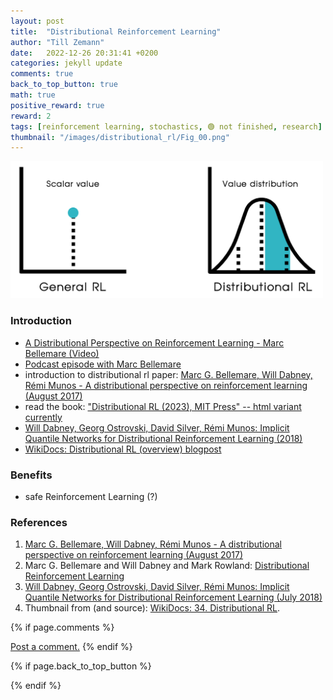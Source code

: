 ```yaml
---
layout: post
title:  "Distributional Reinforcement Learning"
author: "Till Zemann"
date:   2022-12-26 20:31:41 +0200
categories: jekyll update
comments: true
back_to_top_button: true
math: true
positive_reward: true
reward: 2
tags: [reinforcement learning, stochastics, 🟢 not finished, research]
thumbnail: "/images/distributional_rl/Fig_00.png"
---
```



<div class="img-block" style="width: 500px;">
    <img src="/images/distributional_rl/Fig_00.png"/>
</div>


<!-- <em style="float:right">First draft: 2022-10-22</em><br> -->

<!--
### Contents
* TOC
{:toc}
-->

### Introduction

- [ A Distributional Perspective on Reinforcement Learning - Marc Bellemare (Video)][marc-bellemare-video]
- [Podcast episode with Marc Bellemare](https://thegradientpub.substack.com/p/marc-bellemare-distributional-reinforcement#details)
- introduction to distributional rl paper: [Marc G. Bellemare, Will Dabney, Rémi Munos - A distributional perspective on reinforcement learning (August 2017)][distributional-rl-paper]
- read the book: ["Distributional RL (2023), MIT Press" -- html variant currently][distributional-rl-book]
- [Will Dabney, Georg Ostrovski, David Silver, Rémi Munos: Implicit Quantile Networks for Distributional Reinforcement Learning (2018)][will-dabney-deepmind-paper]
- [WikiDocs: Distributional RL (overview) blogpost][wikidocs]


### Benefits

- safe Reinforcement Learning (?)


<!-- In-Text Citing -->
<!-- 
You can...
- use bullet points
1. use
2. ordered
3. lists


-- Math --
$\hat{s} = \frac{1}{n-1} \sum_{i=1}^{n} (x_i - \mu)^2$ 

-- Images --
<div class="img-block" style="width: 800px;">
    <img src="/images/lofi_art.png"/>
    <span><strong>Fig 1.1.</strong> Agent and Environment interactions</span>
</div>

-- Links --
[(k-fold) Cross-Validation](https://scikit-learn.org/stable/modules/cross_validation.html)

{% highlight python %}
@jit
def f(x)
    print("hi")
# does cool stuff
{% endhighlight %}

-- Highlights --
AAABC `ASDF` __some bold text__

-- Colors --
The <strong style="color: #1E72E7">joint distribution</strong> of $X$ and $Y$ is written as $P(X, Y)$.
The <strong style="color: #ED412D">marginal distribution</strong> on the other hand can be written out as a table.
-->

<!-- uncomment, when i understand more of the algorithms presented (missing DDPG, SAC, TD3, TRPO, PPO, Dyna-Q)
### Rl-Algorithms-Taxonomy in a Venn-Diagram

<div class="img-block" style="width: 700px;">
    <img src="/images/actor-critic/venn-diagram-rl-algos-detailed.png"/>
</div>

-->

### References
1. [Marc G. Bellemare, Will Dabney, Rémi Munos - A distributional perspective on reinforcement learning (August 2017)][distributional-rl-paper]
2. Marc G. Bellemare and Will Dabney and Mark Rowland: [Distributional Reinforcement Learning][distributional-rl-book]
3. [Will Dabney, Georg Ostrovski, David Silver, Rémi Munos: Implicit Quantile Networks for Distributional Reinforcement Learning (July 2018)][will-dabney-deepmind-paper]
4. Thumbnail from (and source): [WikiDocs: 34. Distributional RL][wikidocs].


<!-- Ressources -->
[thumbnail-paper]: https://arxiv.org/pdf/2007.04309.pdf
[distributional-rl-paper]: https://arxiv.org/pdf/1707.06887.pdf
[distributional-rl-book]: https://www.distributional-rl.org/
[will-dabney-deepmind-paper]: https://willdabney.com/publication/iqn/
[wikidocs]: https://wikidocs.net/175856
[marc-bellemare-video]: https://youtu.be/ba_l8IKoMvU

<!-- Optional Comment Section-->
{% if page.comments %}
<p class="vspace"></p>
<a class="commentlink" role="button" href="/comments/">Post a comment.</a> <!-- role="button"  -->
{% endif %}

<!-- Optional Back to Top Button -->
{% if page.back_to_top_button %}
<script src="https://unpkg.com/vanilla-back-to-top@7.2.1/dist/vanilla-back-to-top.min.js"></script>
<script>addBackToTop({
  diameter: 40,
  backgroundColor: 'rgb(255, 255, 255, 0.7)', /* 30,144,255, 0.7 */
  textColor: '#4a4946'
})</script>
{% endif %}
